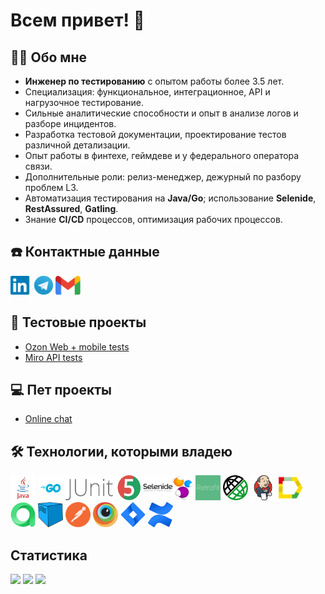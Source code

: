 # Всем привет! 👋


## 🙋‍♂️ Обо мне

- **Инженер по тестированию** с опытом работы более 3.5 лет.
- Специализация: функциональное, интеграционное, API и нагрузочное тестирование.
- Сильные аналитические способности и опыт в анализе логов и разборе инцидентов.
- Разработка тестовой документации, проектирование тестов различной детализации.
- Опыт работы в финтехе, геймдеве и у федерального оператора связи.
- Дополнительные роли: релиз-менеджер, дежурный по разбору проблем L3.
- Автоматизация тестирования на **Java/Go**; использование **Selenide**, **RestAssured**, **Gatling**.
- Знание **CI/CD** процессов, оптимизация рабочих процессов.



## ☎️ Контактные данные
[<img src='other/linkedin.png' alt='linkedin' height='30'>](https://www.linkedin.com/in/valentin-gordeev-163181123/)
[<img src='other/tg.png' alt='telegram' height='30'>](https://t.me/valentine_iam)
[<img src='other/gmail.png' alt='gmail' height='30'>](mailto:qa@valentin-gordeev.ru) 

## 🐊 Тестовые проекты
- [Ozon Web + mobile tests](https://github.com/vellgordeev/Ozon_Web-Mobile_autotests)
- [Miro API tests](https://github.com/vellgordeev/MiroAPI_autotests)

## 💻 Пет проекты
- [Online chat](https://github.com/vellgordeev/online-chat)

## 🛠️ Технологии, которыми владею
<div>
<a href="https://www.oracle.com/java/"><img src="technologies/java.png" alt="Java" width="40" height="40"/></a>
<a href="https://golang.org/"><img src="technologies/go.png" alt="Go" width="40" height="40"/></a>
<a href="https://junit.org/junit5/"><img src="technologies/junit.png" alt="JUnit" width="120" height="40"/></a>
<a href="https://selenide.org/"><img src="technologies/selenide.png" alt="Selenide" width="80" height="40"/></a>
<a href="https://square.github.io/retrofit/"><img src="technologies/retrofit.png" alt="Retrofit" width="40" height="40"/></a>
<a href="https://rest-assured.io/"><img src="technologies/restassured.png" alt="RestAssured" width="40" height="40"/></a>
<a href="https://www.jenkins.io/"><img src="technologies/jenkins.png" alt="Jenkins" width="40" height="40"/></a>
<a href="https://allurereport.org/"><img src="technologies/allure_report.png" alt="Allure" width="40" height="40"/></a>
<a href="https://qameta.io/"><img src="technologies/allure_testops.png" alt="AllureTestOps" width="40" height="40"/></a>
<a href="https://aerokube.com/selenoid/"><img src="technologies/selenoid.png" alt="Selenoid" width="40" height="40"/></a>
<a href="https://www.postman.com/"><img src="technologies/postman.png" alt="Postman" width="40" height="40"/></a>
<a href="https://www.browserstack.com/"><img src="technologies/browserstack.png" alt="Browserstack" width="40" height="40"/></a>
<a href="https://www.atlassian.com/software/jira"><img src="technologies/jira.png" alt="Jira" width="40" height="40"/></a>
<a href="https://www.atlassian.com/software/confluence"><img src="technologies/confluence.png" alt="Confluence" width="40" height="40"/></a>
</div>


## Cтатистика
![](https://github-profile-summary-cards.vercel.app/api/cards/stats?username=vellgordeev&theme=tokyonight)
![](http://github-profile-summary-cards.vercel.app/api/cards/repos-per-language?username=vellgordeev&theme=tokyonight) 
![](https://github-profile-summary-cards.vercel.app/api/cards/profile-details?username=vellgordeev&theme=tokyonight)
